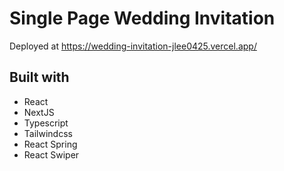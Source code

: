 # Single Page Wedding Invitation

Deployed at https://wedding-invitation-jlee0425.vercel.app/

## Built with
- React
- NextJS
- Typescript
- Tailwindcss
- React Spring
- React Swiper